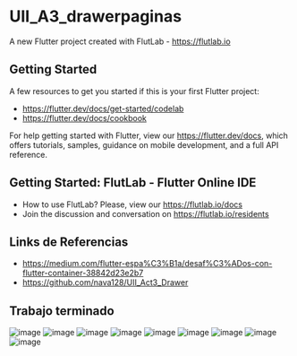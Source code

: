 # UII_A3_drawerpaginas

A new Flutter project created with FlutLab - https://flutlab.io

## Getting Started

A few resources to get you started if this is your first Flutter project:

- https://flutter.dev/docs/get-started/codelab
- https://flutter.dev/docs/cookbook

For help getting started with Flutter, view our
https://flutter.dev/docs, which offers tutorials,
samples, guidance on mobile development, and a full API reference.

## Getting Started: FlutLab - Flutter Online IDE

- How to use FlutLab? Please, view our https://flutlab.io/docs
- Join the discussion and conversation on https://flutlab.io/residents

## Links de Referencias

- https://medium.com/flutter-espa%C3%B1a/desaf%C3%ADos-con-flutter-container-38842d23e2b7
- https://github.com/nava128/UII_Act3_Drawer

## Trabajo terminado
![image](https://github.com/OneDavidrdz131/UIIACT3_Drawer/assets/143547422/712add37-9c4c-4029-bbb6-6d401130134f)
![image](https://github.com/OneDavidrdz131/UIIACT3_Drawer/assets/143547422/86da005d-e31e-44f7-b601-7f21b4bedaef)
![image](https://github.com/OneDavidrdz131/UIIACT3_Drawer/assets/143547422/5ffc4e05-9e30-4652-8b2f-76368d282c7c)
![image](https://github.com/OneDavidrdz131/UIIACT3_Drawer/assets/143547422/eb194216-58da-437e-ba6a-fee7d1670038)
![image](https://github.com/OneDavidrdz131/UIIACT3_Drawer/assets/143547422/79ee2a42-e9dc-4925-bad5-4183b30c01c2)
![image](https://github.com/OneDavidrdz131/UIIACT3_Drawer/assets/143547422/145bb944-9b9b-4d29-9096-d4ddfd3f7a3c)
![image](https://github.com/OneDavidrdz131/UIIACT3_Drawer/assets/143547422/c292b210-45c3-4eaa-ae0f-9e6976bd5afc)
![image](https://github.com/OneDavidrdz131/UIIACT3_Drawer/assets/143547422/310792c6-7c63-433e-be72-5361830af3ba)
![image](https://github.com/OneDavidrdz131/UIIACT3_Drawer/assets/143547422/3d069be6-dc9a-44ef-9bd1-29b5247a0a8b)













